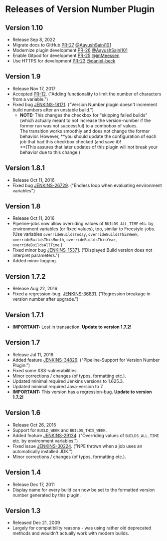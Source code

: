# Releases of Version Number Plugin

## Version 1.10

-   Release Sep 8, 2022
-   Migrate docs to GitHub        [PR-27](https://github.com/jenkinsci/versionnumber-plugin/pull/27) [@AayushSaini101](https://github.com/AayushSaini101)
-   Modernize plugin development  [PR-26](https://github.com/jenkinsci/versionnumber-plugin/pull/26) [@AayushSaini101](https://github.com/AayushSaini101)
-   Enable Gitpod for development [PR-25](https://github.com/jenkinsci/versionnumber-plugin/pull/25) [@jmMeessen](https://github.com/jmMeessen)
-   Use HTTPS for development     [PR-23](https://github.com/jenkinsci/versionnumber-plugin/pull/23) [@daniel-beck](https://github.com/daniel-beck)

## Version 1.9

-   Release Nov 17, 2017
-   Accepted [PR-12](https://github.com/jenkinsci/versionnumber-plugin/pull/12). ("Adding
    functionality to limit the number of characters from a variable.")
-   Fixed
    bug [JENKINS-18171](https://issues.jenkins-ci.org/browse/JENKINS-18171). ("Version
    Number plugin doesn't increment build numbers after an unstable
    build.")  
    -   **NOTE:** This changes the checkbox for "skipping failed builds"
        (which actually meant to not increase the version-number if the
        former run was not successful) to a combobox of values.  
        The transition works smoothly and does not change the former
        behavior. However, **you should update the configuration of each
        job that had this checkbox checked (and save it)!  
        **(This assures that later updates of this plugin will not break
        your behavior due to this change.)

## Version 1.8.1

-   Release Oct 11, 2016
-   Fixed
    bug [JENKINS-26729](https://issues.jenkins-ci.org/browse/JENKINS-26729). ("Endless
    loop when evaluating environment variables")

## Version 1.8

-   Release Oct 11, 2016
-   Pipeline-jobs now allow overriding values of `BUILDS_ALL_TIME` etc.
    by environment variables (or fixed values), too, similar to
    Freestyle-jobs.  
    (Use variables `overrideBuildsToday`, `overrideBuildsThisWeek`,
    `overrideBuildsThisMonth`, `overrideBuildsThisYear`,
    `overrideBuildsAllTime`.)
-   Fixed minor
    bug [JENKINS-15371](https://issues.jenkins-ci.org/browse/JENKINS-15371). ("Displayed
    Build version does not interpret parameters.")
-   Added minor logging.

## Version 1.7.2

-   Release Aug 22, 2016
-   Fixed a
    regression-bug. [JENKINS-36831](https://issues.jenkins-ci.org/browse/JENKINS-36831). ("Regression
    breakage in version number after upgrade.")

## Version 1.7.1

-   **IMPORTANT:** Lost in transaction. **Update to version 1.7.2!**

## Version 1.7

-   Release Jul 11, 2016
-   Added
    feature [JENKINS-34829](https://issues.jenkins-ci.org/browse/JENKINS-34829). ("Pipeline-Support
    for Version Number Plugin.")
-   Fixed some XSS-vulnerabilities.
-   Minor corrections / changes (of typos, formatting etc.).
-   Updated minimal required Jenkins versions to 1.625.3.
-   Updated minimal required Java-version to 7.
-   **IMPORTANT:** This version has a regression-bug. **Update to
    version 1.7.2!**

## Version 1.6

-   Release Oct 26, 2015
-   Support for `BUILD_WEEK` and `BUILDS_THIS_WEEK`.
-   Added
    feature [JENKINS-29134](https://issues.jenkins-ci.org/browse/JENKINS-29134). ("Overriding
    values of `BUILDS_ALL_TIME` etc. by environment variables.")
-   Fixed issue
    [JENKINS-30224](https://issues.jenkins-ci.org/browse/JENKINS-30224). ("NPE
    thrown when a job uses an automatically installed JDK.")
-   Minor corrections / changes (of typos, formatting etc.).

## Version 1.4

-   Release Dec 17, 2011
-   Display name for every build can now be set to the formatted version
    number generated by this plugin.

## Version 1.3

-   Released Dec 21, 2009
-   Largely for compatibility reasons - was using rather old deprecated
    methods and wouldn't actually work with modern builds.
